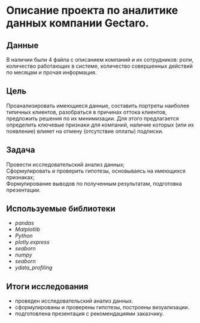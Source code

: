 # Описание проекта по аналитике данных компании Gectaro.


## Данные

В наличии были 4 файла с описанием компаний и их сотрудников: роли, количество работающих в системе, количество совершенных действий по месяцам и прочая информация.

## Цель

Проанализировать имеющиеся данные, составить портреты наиболее типичных клиентов, разобраться в причинах оттока клиентов, предложить решения по их минимизации. Для этого предлагается определить ключевые признаки для компаний, наличие которых (или их появление) влияет на отмену (отсутствие оплаты) подписки.

## Задача

Провести исследовательский анализ данных;  
Сформулировать и проверить гипотезы, основываясь на имеющихся признаках;  
Формулирование выводов по полученным результатам, подготовка презентации.

## Используемые библиотеки
* *pandas*
* *Matplotlib*
* *Python*
* *plotly.express*
* *seaborn*
* *numpy*
* *seaborn*
* *ydata_profiling*

## Итоги исследования

* проведен исследовательский анализ данных. 
* сформулированы и проверены гипотезы, построены визуализации.
* подготовлена презентация с рекомендациями заказчику.
